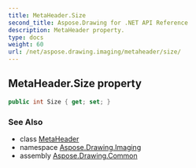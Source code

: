 ```yaml
---
title: MetaHeader.Size
second_title: Aspose.Drawing for .NET API Reference
description: MetaHeader property. 
type: docs
weight: 60
url: /net/aspose.drawing.imaging/metaheader/size/
---
```

## MetaHeader.Size property

```csharp
public int Size { get; set; }
```

### See Also

* class [MetaHeader](../)
* namespace [Aspose.Drawing.Imaging](../../metaheader/)
* assembly [Aspose.Drawing.Common](../../../)


